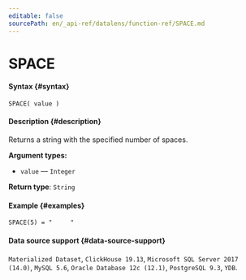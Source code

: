 ```yaml
---
editable: false
sourcePath: en/_api-ref/datalens/function-ref/SPACE.md
---
```


# SPACE



#### Syntax {#syntax}


```
SPACE( value )
```

#### Description {#description}
Returns a string with the specified number of spaces.

**Argument types:**
- `value` — `Integer`


**Return type**: `String`

#### Example {#examples}

```
SPACE(5) = "     "
```


#### Data source support {#data-source-support}

`Materialized Dataset`, `ClickHouse 19.13`, `Microsoft SQL Server 2017 (14.0)`, `MySQL 5.6`, `Oracle Database 12c (12.1)`, `PostgreSQL 9.3`, `YDB`.
